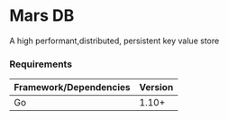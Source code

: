 # Mars DB
A high performant,distributed, persistent key value store

### Requirements
|Framework/Dependencies | Version|
| :--- | :--- |
| Go | 1.10+ |
